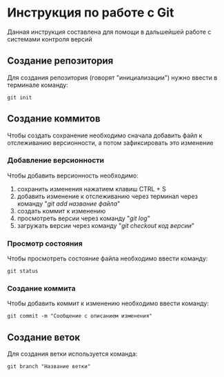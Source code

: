 # Инструкция по работе с Git 

Данная инструкция составлена для помощи в дальшейшей работе с системами контроля версий

## Создание репозитория

Для создания репозитория (говорят "инициализации") нужно ввести в терминале команду:

    git init
    
## Создание коммитов

Чтобы создать сохранение необходимо сначала добавить файл к отслеживанию версионности, а потом зафиксировать это изменение

### Добавление версионности

Чтобы добавить версионность необходимо:

1. сохранить изменения нажатием клавиш CTRL + S
2. добавить изменение к отслеживанию через терминал через команду "*git add название файла*"
3. создать коммит к изменению
4. просмотреть версии через команду "*git log*"
5. загружать версии через команду "*git checkout код версии*"

### Просмотр состояния

Чтобы просмотреть состояние файла необходимо ввести команду:

    git status

### Создание коммита 

Чтобы добавить коммит к изменению необходимо ввести команду:

    git commit -m "Сообщение с описанием изменения"

## Создание веток

Для создания ветки используется команда:

    git branch "Название ветки"
